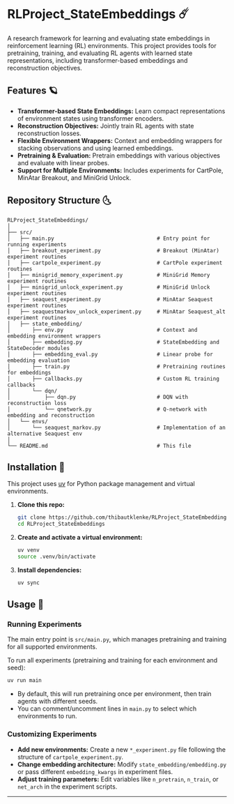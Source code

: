# RLProject_StateEmbeddings ☄️

A research framework for learning and evaluating state embeddings in reinforcement learning (RL) environments. This project provides tools for pretraining, training, and evaluating RL agents with learned state representations, including transformer-based embeddings and reconstruction objectives.

## Features 🪐

- **Transformer-based State Embeddings:** Learn compact representations of environment states using transformer encoders.
- **Reconstruction Objectives:** Jointly train RL agents with state reconstruction losses.
- **Flexible Environment Wrappers:** Context and embedding wrappers for stacking observations and using learned embeddings.
- **Pretraining & Evaluation:** Pretrain embeddings with various objectives and evaluate with linear probes.
- **Support for Multiple Environments:** Includes experiments for CartPole, MinAtar Breakout, and MiniGrid Unlock.

## Repository Structure 🌜

```
RLProject_StateEmbeddings/ 
│
├── src/
│   ├── main.py                                 # Entry point for running experiments
│   ├── breakout_experiment.py                  # Breakout (MinAtar) experiment routines
│   ├── cartpole_experiment.py                  # CartPole experiment routines
│   ├── minigrid_memory_experiment.py           # MiniGrid Memory experiment routines
│   ├── minigrid_unlock_experiment.py           # MiniGrid Unlock experiment routines
│   ├── seaquest_experiment.py                  # MinAtar Seaquest experiment routines
│   ├── seaquestmarkov_unlock_experiment.py     # MinAtar Seaquest_alt experiment routines
│   ├── state_embedding/
│       ├── env.py                              # Context and embedding environment wrappers
│       ├── embedding.py                        # StateEmbedding and StateDecoder modules
│       ├── embedding_eval.py                   # Linear probe for embedding evaluation
│       ├── train.py                            # Pretraining routines for embeddings
│       ├── callbacks.py                        # Custom RL training callbacks
│       └── dqn/
│           ├── dqn.py                          # DQN with reconstruction loss
│           └── qnetwork.py                     # Q-network with embedding and reconstruction
│   └── envs/
│       └── seaquest_markov.py                  # Implementation of an alternative Seaquest env
│
└── README.md                                   # This file
```

## Installation 🌌

This project uses [uv](https://github.com/astral-sh/uv) for Python package management and virtual environments.

1. **Clone this repo:**
    ```bash
    git clone https://github.com/thibautklenke/RLProject_StateEmbeddings
    cd RLProject_StateEmbeddings
    ```

2. **Create and activate a virtual environment:**
    ```bash
    uv venv
    source .venv/bin/activate
    ```

3. **Install dependencies:**
    ```bash
    uv sync
    ```

## Usage 🥢

### Running Experiments

The main entry point is `src/main.py`, which manages pretraining and training for all supported environments.

To run all experiments (pretraining and training for each environment and seed):

```bash
uv run main
```

- By default, this will run pretraining once per environment, then train agents with different seeds.
- You can comment/uncomment lines in `main.py` to select which environments to run.

### Customizing Experiments 

- **Add new environments:** Create a new `*_experiment.py` file following the structure of `cartpole_experiment.py`.
- **Change embedding architecture:** Modify `state_embedding/embedding.py` or pass different `embedding_kwargs` in experiment files.
- **Adjust training parameters:** Edit variables like `n_pretrain`, `n_train`, or `net_arch` in the experiment scripts.


---